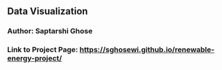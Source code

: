 ## Data Visualization
### Author: Saptarshi Ghose

### Link to Project Page: https://sghosewi.github.io/renewable-energy-project/







